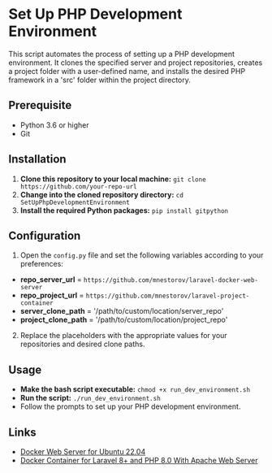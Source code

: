 # Set Up PHP Development Environment

This script automates the process of setting up a PHP development environment. It clones the specified server and project repositories, creates a project folder with a user-defined name, and installs the desired PHP framework in a 'src' folder within the project directory.

## Prerequisite

- Python 3.6 or higher
- Git

## Installation

1. **Clone this repository to your local machine:** `git clone https://github.com/your-repo-url`
2. **Change into the cloned repository directory:** `cd SetUpPhpDevelopmentEnvironment`
3. **Install the required Python packages:** `pip install gitpython`

## Configuration

1. Open the `config.py` file and set the following variables according to your preferences:

- **repo_server_url** = `https://github.com/mnestorov/laravel-docker-web-server`
- **repo_project_url** = `https://github.com/mnestorov/laravel-project-container`
- **server_clone_path** = '/path/to/custom/location/server_repo'
- **project_clone_path** = '/path/to/custom/location/project_repo'

2. Replace the placeholders with the appropriate values for your repositories and desired clone paths.

## Usage

- **Make the bash script executable:** `chmod +x run_dev_environment.sh`
- **Run the script:** `./run_dev_environment.sh`
- Follow the prompts to set up your PHP development environment.

## Links

- [Docker Web Server for Ubuntu 22.04](https://github.com/mnestorov/laravel-docker-web-server)
- [Docker Container for Laravel 8+ and PHP 8.0 With Apache Web Server](https://github.com/mnestorov/laravel-project-container)